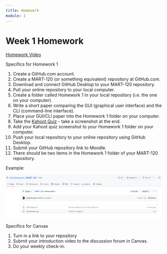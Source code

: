 ```yaml
---
title: Homework
module: 1
---
```


# Week 1 Homework

<!-- rebuild video -->
<a href="//www.youtube.com/embed/XzASBA6ZSKE" data-lity>Homework Video</a>

<!-- make the kahoot a challenge -->
Specifics for Homework 1

1. Create a GitHub.com account.
2. Create a MART-120 (or something equivalent) repository at GitHub.com.
3. Download and connect GitHub Desktop to your MART-120 repository.
4. Pull your online repository to your local computer.
5. Create a folder called Homework 1 in your local repository (i.e. the one on your computer).
6. Write a short paper comparing the GUI (graphical user interface) and the CLI (command-line interface).
7. Place your GUI/CLI paper into the Homework 1 folder on your computer.
8. Take the <a href="https://kahoot.it/challenge/0331288?challenge-id=84387498-97d5-4d82-ae4e-eabb1c94cf58_1723742143955" target="_blank">Kahoot Quiz</a> - take a screenshot at the end.
9. Add your Kahoot quiz screenshot to your Homework 1 folder on your computer.
10. Push your local repository to your online repository using GitHub Desktop.
11. Submit your GitHub repository link to Moodle.
12. There should be two items in the Homework 1 folder of your MART-120 repository.

Example:

<img src="../imgs/GitHubExampleWeek1.png" alt="example of github repository" />

Specifics for Canvas

1. Turn in a link to your repository
2. Submit your introduction video to the discussion forum in Canvas.
3. Do your weekly check-in.